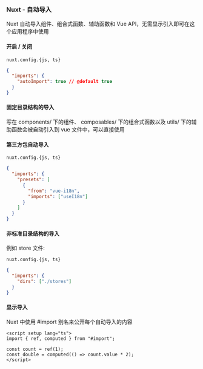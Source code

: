 ### Nuxt - 自动导入

Nuxt 自动导入组件、组合式函数、辅助函数和 Vue API，无需显示引入即可在这个应用程序中使用

#### 开启 / 关闭

`nuxt.config.{js, ts}`

```json
{
  "imports": {
    "autoImport": true // @default true
  }
}
```

#### 固定目录结构的导入

写在 components/ 下的组件、 composables/ 下的组合式函数以及 utils/ 下的辅助函数会被自动引入到 vue 文件中，可以直接使用

#### 第三方包自动导入

`nuxt.config.{js, ts}`

```json
{
  "imports": {
    "presets": [
      {
        "from": "vue-i18n",
        "imports": ["useI18n"]
      }
    ]
  }
}
```

#### 非标准目录结构的导入

例如 store 文件:

`nuxt.config.{js, ts}`

```json
{
  "imports": {
    "dirs": ["./stores"]
  }
}
```

#### 显示导入

Nuxt 中使用 #import 别名来公开每个自动导入的内容

```vue
<script setup lang="ts">
import { ref, computed } from "#import";

const count = ref(1);
const double = computed(() => count.value * 2);
</script>
```

